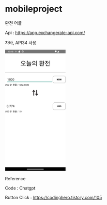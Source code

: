 # mobileproject
환전 어플

Api : https://app.exchangerate-api.com/ 

자바, API34 사용

<img src="/screen.png" width="200" height="400"/>

Reference

Code : Chatgpt

Button Click : https://codinghero.tistory.com/105
